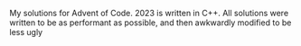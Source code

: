 My solutions for Advent of Code. 2023 is written in C++.
All solutions were written to be as performant as possible, and then awkwardly modified to be less ugly